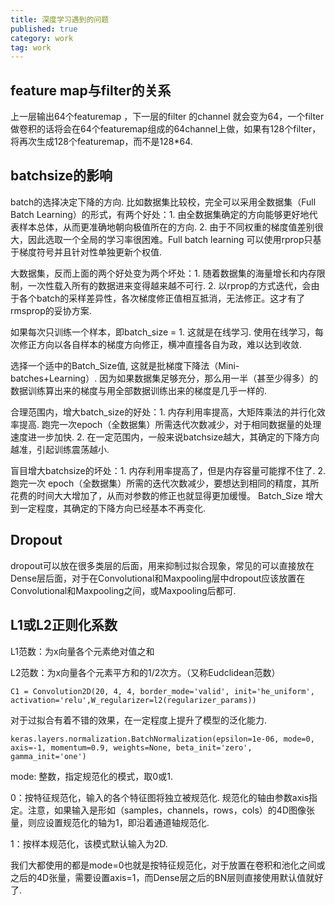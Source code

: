 ```yaml
---
title: 深度学习遇到的问题
published: true
category: work
tag: work
---
```


## feature map与filter的关系

上一层输出64个featuremap ，下一层的filter 的channel 就会变为64，一个filter做卷积的话将会在64个featuremap组成的64channel上做，如果有128个filter，将再次生成128个featuremap，而不是128*64.

## batchsize的影响

batch的选择决定下降的方向. 比如数据集比较校，完全可以采用全数据集（Full Batch Learning）的形式，有两个好处：1. 由全数据集确定的方向能够更好地代表样本总体，从而更准确地朝向极值所在的方向. 2. 由于不同权重的梯度值差别很大，因此选取一个全局的学习率很困难。Full batch learning 可以使用rprop只基于梯度符号并且针对性单独更新个权值. 

大数据集，反而上面的两个好处变为两个坏处：1. 随着数据集的海量增长和内存限制，一次性载入所有的数据进来变得越来越不可行. 2. 以rprop的方式迭代，会由于各个batch的采样差异性，各次梯度修正值相互抵消，无法修正。这才有了rmsprop的妥协方案.

如果每次只训练一个样本，即batch_size = 1. 这就是在线学习. 使用在线学习，每次修正方向以各自样本的梯度方向修正，横冲直撞各自为政，难以达到收敛. 

选择一个适中的Batch_Size值, 这就是批梯度下降法（Mini-batches+Learning）. 因为如果数据集足够充分，那么用一半（甚至少得多）的数据训练算出来的梯度与用全部数据训练出来的梯度是几乎一样的. 

合理范围内，增大batch_size的好处：1. 内存利用率提高，大矩阵乘法的并行化效率提高. 跑完一次epoch（全数据集）所需迭代次数减少，对于相同数据量的处理速度进一步加快. 2. 在一定范围内，一般来说batchsize越大，其确定的下降方向越准，引起训练震荡越小. 

盲目增大batchsize的坏处：1. 内存利用率提高了，但是内存容量可能撑不住了. 2. 跑完一次 epoch（全数据集）所需的迭代次数减少，要想达到相同的精度，其所花费的时间大大增加了，从而对参数的修正也就显得更加缓慢。 Batch_Size 增大到一定程度，其确定的下降方向已经基本不再变化.

## Dropout

dropout可以放在很多类层的后面，用来抑制过拟合现象，常见的可以直接放在Dense层后面，对于在Convolutional和Maxpooling层中dropout应该放置在Convolutional和Maxpooling之间，或Maxpooling后都可.

## L1或L2正则化系数

L1范数：为x向量各个元素绝对值之和

L2范数：为x向量各个元素平方和的1/2次方。（又称Eudclidean范数）

```
C1 = Convolution2D(20, 4, 4, border_mode='valid', init='he_uniform', activation='relu',W_regularizer=l2(regularizer_params))
```

对于过拟合有着不错的效果，在一定程度上提升了模型的泛化能力.

```
keras.layers.normalization.BatchNormalization(epsilon=1e-06, mode=0, axis=-1, momentum=0.9, weights=None, beta_init='zero', gamma_init='one')
```

mode: 整数，指定规范化的模式，取0或1.

0：按特征规范化，输入的各个特征图将独立被规范化. 规范化的轴由参数axis指定。注意，如果输入是形如（samples，channels，rows，cols）的4D图像张量，则应设置规范化的轴为1，即沿着通道轴规范化.

1：按样本规范化，该模式默认输入为2D.

我们大都使用的都是mode=0也就是按特征规范化，对于放置在卷积和池化之间或之后的4D张量，需要设置axis=1，而Dense层之后的BN层则直接使用默认值就好了.






